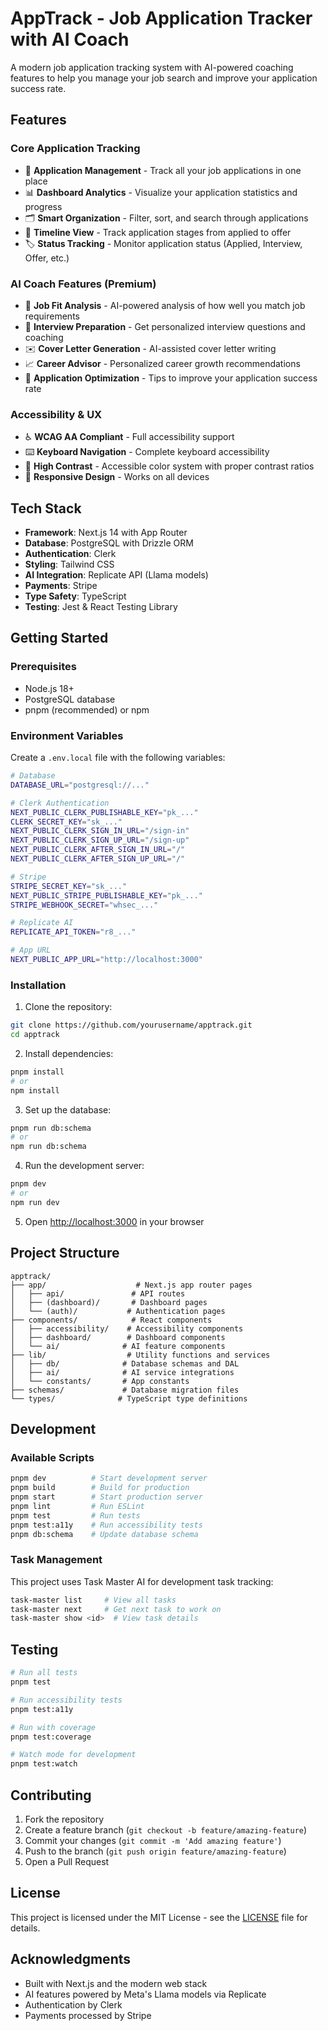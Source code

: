 # AppTrack - Job Application Tracker with AI Coach

A modern job application tracking system with AI-powered coaching features to help you manage your job search and improve your application success rate.

## Features

### Core Application Tracking
- 📝 **Application Management** - Track all your job applications in one place
- 📊 **Dashboard Analytics** - Visualize your application statistics and progress
- 🗂️ **Smart Organization** - Filter, sort, and search through applications
- 📅 **Timeline View** - Track application stages from applied to offer
- 🏷️ **Status Tracking** - Monitor application status (Applied, Interview, Offer, etc.)

### AI Coach Features (Premium)
- 🤖 **Job Fit Analysis** - AI-powered analysis of how well you match job requirements
- 💬 **Interview Preparation** - Get personalized interview questions and coaching
- ✉️ **Cover Letter Generation** - AI-assisted cover letter writing
- 📈 **Career Advisor** - Personalized career growth recommendations
- 🎯 **Application Optimization** - Tips to improve your application success rate

### Accessibility & UX
- ♿ **WCAG AA Compliant** - Full accessibility support
- ⌨️ **Keyboard Navigation** - Complete keyboard accessibility
- 🎨 **High Contrast** - Accessible color system with proper contrast ratios
- 📱 **Responsive Design** - Works on all devices

## Tech Stack

- **Framework**: Next.js 14 with App Router
- **Database**: PostgreSQL with Drizzle ORM
- **Authentication**: Clerk
- **Styling**: Tailwind CSS
- **AI Integration**: Replicate API (Llama models)
- **Payments**: Stripe
- **Type Safety**: TypeScript
- **Testing**: Jest & React Testing Library

## Getting Started

### Prerequisites

- Node.js 18+ 
- PostgreSQL database
- pnpm (recommended) or npm

### Environment Variables

Create a `.env.local` file with the following variables:

```bash
# Database
DATABASE_URL="postgresql://..."

# Clerk Authentication
NEXT_PUBLIC_CLERK_PUBLISHABLE_KEY="pk_..."
CLERK_SECRET_KEY="sk_..."
NEXT_PUBLIC_CLERK_SIGN_IN_URL="/sign-in"
NEXT_PUBLIC_CLERK_SIGN_UP_URL="/sign-up"
NEXT_PUBLIC_CLERK_AFTER_SIGN_IN_URL="/"
NEXT_PUBLIC_CLERK_AFTER_SIGN_UP_URL="/"

# Stripe
STRIPE_SECRET_KEY="sk_..."
NEXT_PUBLIC_STRIPE_PUBLISHABLE_KEY="pk_..."
STRIPE_WEBHOOK_SECRET="whsec_..."

# Replicate AI
REPLICATE_API_TOKEN="r8_..."

# App URL
NEXT_PUBLIC_APP_URL="http://localhost:3000"
```

### Installation

1. Clone the repository:
```bash
git clone https://github.com/yourusername/apptrack.git
cd apptrack
```

2. Install dependencies:
```bash
pnpm install
# or
npm install
```

3. Set up the database:
```bash
pnpm run db:schema
# or
npm run db:schema
```

4. Run the development server:
```bash
pnpm dev
# or
npm run dev
```

5. Open [http://localhost:3000](http://localhost:3000) in your browser

## Project Structure

```
apptrack/
├── app/                    # Next.js app router pages
│   ├── api/               # API routes
│   ├── (dashboard)/       # Dashboard pages
│   └── (auth)/           # Authentication pages
├── components/            # React components
│   ├── accessibility/    # Accessibility components
│   ├── dashboard/        # Dashboard components
│   └── ai/              # AI feature components
├── lib/                  # Utility functions and services
│   ├── db/              # Database schemas and DAL
│   ├── ai/              # AI service integrations
│   └── constants/       # App constants
├── schemas/             # Database migration files
└── types/              # TypeScript type definitions
```

## Development

### Available Scripts

```bash
pnpm dev          # Start development server
pnpm build        # Build for production
pnpm start        # Start production server
pnpm lint         # Run ESLint
pnpm test         # Run tests
pnpm test:a11y    # Run accessibility tests
pnpm db:schema    # Update database schema
```

### Task Management

This project uses Task Master AI for development task tracking:

```bash
task-master list     # View all tasks
task-master next     # Get next task to work on
task-master show <id>  # View task details
```

## Testing

```bash
# Run all tests
pnpm test

# Run accessibility tests
pnpm test:a11y

# Run with coverage
pnpm test:coverage

# Watch mode for development
pnpm test:watch
```

## Contributing

1. Fork the repository
2. Create a feature branch (`git checkout -b feature/amazing-feature`)
3. Commit your changes (`git commit -m 'Add amazing feature'`)
4. Push to the branch (`git push origin feature/amazing-feature`)
5. Open a Pull Request

## License

This project is licensed under the MIT License - see the [LICENSE](LICENSE) file for details.

## Acknowledgments

- Built with Next.js and the modern web stack
- AI features powered by Meta's Llama models via Replicate
- Authentication by Clerk
- Payments processed by Stripe